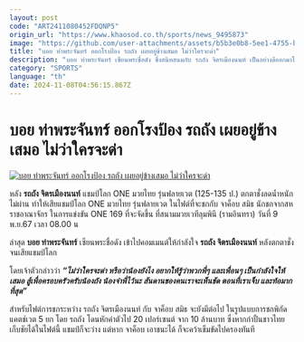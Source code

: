 ```yaml
---
layout: post
code: "ART2411080452FDQNP5"
origin_url: "https://www.khaosod.co.th/sports/news_9495873"
image: "https://github.com/user-attachments/assets/b5b3e0b8-5ee1-4755-be6f-56725c6c4345"
title: "บอย ท่าพระจันทร์ ออกโรงป้อง รถถัง เผยอยู่ข้างเสมอ ไม่ว่าใครจะด่า"
description: "บอย ท่าพระจันทร์ เซียนพระชื่อดัง ซึ่งสนิทสนมกับ รถถัง จิตรเมืองนนท์ เป็นอย่างดีออกมาโพสต์ป้องรถถัง ชี้อยู่ข้างรถถังเสมอ ไม่ว่าใครจะด่าก็ตาม"
category: "SPORTS"
language: "th"
date: 2024-11-08T04:56:15.867Z
---
```


# บอย ท่าพระจันทร์ ออกโรงป้อง รถถัง เผยอยู่ข้างเสมอ ไม่ว่าใครจะด่า

[![บอย ท่าพระจันทร์ ออกโรงป้อง รถถัง เผยอยู่ข้างเสมอ ไม่ว่าใครจะด่า](https://www.khaosod.co.th/wpapp/uploads/2024/11/ghywww.jpg "บอย ท่าพระจันทร์ ออกโรงป้อง รถถัง เผยอยู่ข้างเสมอ ไม่ว่าใครจะด่า")](https://www.khaosod.co.th/wpapp/uploads/2024/11/ghywww.jpg)

หลัง **รถถัง จิตรเมืองนนท์** แชมป์โลก ONE มวยไทย รุ่นฟลายเวต (125-135 ป.) ตกตาชั่งลดน้ำหนักไม่ผ่าน ทำให้เสียแชมป์โลก ONE มวยไทย รุ่นฟลายเวต ในไฟต์ที่จะชกกับ จาค็อบ สมิธ นักชกจากสหราชอาณาจักร ในการแข่งขัน ONE 169 ที่จะจัดขึ้น ที่สนามมวยเวทีลุมพินี (รามอินทรา) วันที่ 9 พ.ย.67 เวลา 08.00 น

ล่าสุด **บอย ท่าพระจันทร์** เซียนพระชื่อดัง เข้าไปคอมเมนต์ให้กำลังใจ **รถถัง จิตรเมืองนนท์** หลังตกตาชั่งจนเสียแชมป์โลก

โดยเจ้าตัวกล่าวว่า **_“ไม่ว่าใครจะด่า หรือว่าน้องยังไง อยากให้รู้ว่าพวกพี่ๆ และเพื่อนๆ เป็นกำลังใจให้เสมอ สู้เพื่อครอบครัวครับน้องถัง น้องจำพี่ไว้นะ สันดานของคนเราจะเห็นชัด ตอนที่เราเจ็บ และท้อมากที่สุด”_**

สำหรับไฟต์การชกระหว่าง รถถัง จิตรเมืองนนท์ กับ จาค็อบ สมิธ จะยังมีต่อไป ในรูปแบบการชกพิกัดแคตช์เวต 5 ยก โดย รถถัง โดนหักค่าตัวไป 20 เปอร์เซนต์ จาก 10 ล้านบาท ซึ่งหากกำปั้นชาวไทยเก็บชัยได้ในไฟต์นี้ แชมป์ก็จะว่าง แต่หาก จาค็อบ เอาชนะได้ ก็จะคว้าเข็มขัดไปครองทันที